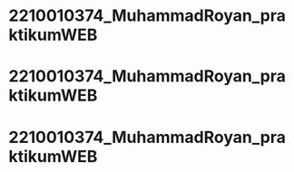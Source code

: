 # 2210010374_MuhammadRoyan_praktikumWEB
# 2210010374_MuhammadRoyan_praktikumWEB
# 2210010374_MuhammadRoyan_praktikumWEB
